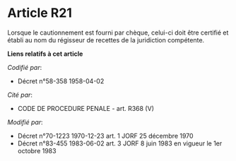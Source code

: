 # Article R21

Lorsque le cautionnement est fourni par chèque, celui-ci doit être certifié et établi au nom du régisseur de recettes de la
juridiction compétente.

**Liens relatifs à cet article**

_Codifié par_:

  - Décret n°58-358 1958-04-02

_Cité par_:

  - CODE DE PROCEDURE PENALE - art. R368 (V)

_Modifié par_:

  - Décret n°70-1223 1970-12-23 art. 1 JORF 25 décembre 1970
  - Décret n°83-455 1983-06-02 art. 3 JORF 8 juin 1983 en vigueur le 1er octobre 1983
